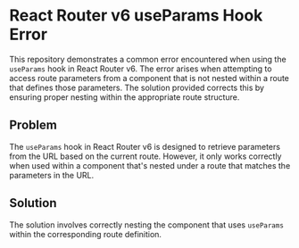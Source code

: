 # React Router v6 useParams Hook Error

This repository demonstrates a common error encountered when using the `useParams` hook in React Router v6.  The error arises when attempting to access route parameters from a component that is not nested within a route that defines those parameters.  The solution provided corrects this by ensuring proper nesting within the appropriate route structure.

## Problem

The `useParams` hook in React Router v6 is designed to retrieve parameters from the URL based on the current route.  However, it only works correctly when used within a component that's nested under a route that matches the parameters in the URL.

## Solution

The solution involves correctly nesting the component that uses `useParams` within the corresponding route definition.
